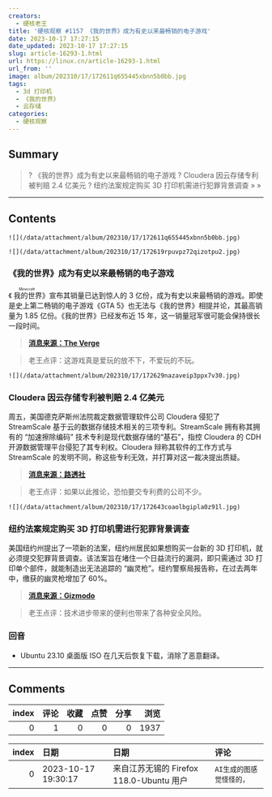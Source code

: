 ```yaml
---
creators:
  - 硬核老王
title: '硬核观察 #1157 《我的世界》成为有史以来最畅销的电子游戏'
date: 2023-10-17 17:27:15
date_updated: 2023-10-17 17:27:15
slug: article-16293-1.html
url: https://linux.cn/article-16293-1.html
url_from: ''
image: album/202310/17/172611q655445xbnn5b0bb.jpg
tags:
  - 3d 打印机
  - 《我的世界》
  - 云存储
categories:
  - 硬核观察
---
```


## Summary

> ? 《我的世界》成为有史以来最畅销的电子游戏
> ? Cloudera 因云存储专利被判赔 2.4 亿美元
> ? 纽约法案规定购买 3D 打印机需进行犯罪背景调查
> » 
> »

***

<!-- more -->

## Contents

`![](/data/attachment/album/202310/17/172611q655445xbnn5b0bb.jpg)`

`![](/data/attachment/album/202310/17/172619rpuvpz72qizotpu2.jpg)`

### 《我的世界》成为有史以来最畅销的电子游戏

《<ruby> 我的世界 <rt>  Minecraft </rt></ruby>》宣布其销量已达到惊人的 3 亿份，成为有史以来最畅销的游戏。即使是史上第二畅销的电子游戏《GTA 5》也无法与《我的世界》相提并论，其最高销量为 1.85 亿份。《我的世界》已经发布近 15 年，这一销量冠军很可能会保持很长一段时间。

> 
> **[消息来源：The Verge](https://www.theverge.com/2023/10/15/23916349/minecraft-mojang-sold-300-million-copies-live-2023)**
> 
> 
> 

> 
> 老王点评：这游戏真是爱玩的放不下，不爱玩的不玩。
> 
> 
> 

`![](/data/attachment/album/202310/17/172629nazaveip3ppx7v30.jpg)`

### Cloudera 因云存储专利被判赔 2.4 亿美元

周五，美国德克萨斯州法院裁定数据管理软件公司 Cloudera 侵犯了 StreamScale 基于云的数据存储技术相关的三项专利。StreamScale 拥有称其拥有的 “加速擦除编码” 技术专利是现代数据存储的“基石”，指控 Cloudera 的 CDH 开源数据管理平台侵犯了其专利权。Cloudera 辩称其软件的工作方式与 StreamScale 的发明不同，称这些专利无效，并打算对这一裁决提出质疑。

> 
> **[消息来源：路透社](https://www.reuters.com/legal/litigation/cloudera-hit-with-240-mln-patent-verdict-over-cloud-storage-technology-2023-10-13/)**
> 
> 
> 

> 
> 老王点评：如果以此推论，恐怕要交专利费的公司不少。
> 
> 
> 

`![](/data/attachment/album/202310/17/172643coaolbgipla0z91l.jpg)`

### 纽约法案规定购买 3D 打印机需进行犯罪背景调查

美国纽约州提出了一项新的法案，纽约州居民如果想购买一台新的 3D 打印机，就必须提交犯罪背景调查。该法案旨在堵住一个日益流行的漏洞，即只需通过 3D 打印单个部件，就能制造出无法追踪的 “幽灵枪”。纽约警察局报告称，在过去两年中，缴获的幽灵枪增加了 60%。

> 
> **[消息来源：Gizmodo](https://gizmodo.com/new-york-bill-criminal-background-check-buy-3d-printer-1850930407)**
> 
> 
> 

> 
> 老王点评：技术进步带来的便利也带来了各种安全风险。
> 
> 
> 

### 回音

* Ubuntu 23.10 桌面版 ISO 在几天后恢复下载，消除了恶意翻译。

***

## Comments


|   index |   评论 |   收藏 |   点赞 |   分享 |   浏览 |
|--------:|-------:|-------:|-------:|-------:|-------:|
|       0 |      1 |      0 |      0 |      0 |   1937 |

|   index | 日期                | 日期                                     | 评论                     |
|--------:|:--------------------|:-----------------------------------------|:-------------------------|
|       0 | 2023-10-17 19:30:17 | 来自江苏无锡的 Firefox 118.0-Ubuntu 用户 | `AI生成的图感觉怪怪的，` |
